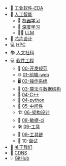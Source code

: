 - 📱 [工业软件-EDA](/docs/EDA/)  
- 🧠 [人工智能](/docs/AI/)  
  - 🤖 [机器学习](/docs/AI/机器学习/)  
  - 🔮 [深度学习](/docs/AI/深度学习/)  
  - 🤖💬 [LLM](docs/AI/LLM/)  
- 📱 [芯片设计](/docs/IC/)  
- 💻 [HPC](/docs/HPC/)  
- 📚 [人文社科](/docs/Social-Science/)  
- 💻 [软件工程](/docs/software-engineering/)  
  - 📝 [00-开发规范](docs/software-engineering/00-standard/)  
  - 🌐 [01-前端-web](docs/software-engineering/01-FrontEnd-web/)  
  - 🖥️ [02-操作系统](/docs/software-engineering/02-systerm/)  
  - 🧩 [03-算法与数据结构](docs/software-engineering/03.算法、数据结构/)  
  - 🚀 [04-C++](docs/software-engineering/04-cpp/)  
  - 🐍 [04-python](docs/software-engineering/04-python/)  
  - 🧩 [05-中间件](docs/software-engineering/05.常用组件-中间件/)  
  - 🏗️ [06-架构设计](docs/software-engineering/06-architecture/)  
  - 🚀 [08-敏捷-ci](docs/software-engineering/08-敏捷-ci/)  
  - 🛠️ [09-工具](docs/software-engineering/09-tool/)  
  - 🔧 [09-工具链](docs/software-engineering/09-toolchain/)  
  - 💼 [10-面试](docs/software-engineering/10-interview/)  
- 👋 [关于我们](/docs/about/)  
- 🔗 [CDNS](https://blog.csdn.net/duzejie)  
- 💡 [GitHub](https://github.com/zejiedu)  



